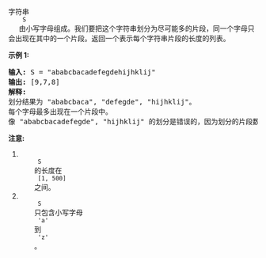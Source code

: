 <html>
 <body>
  <p>
   字符串
   <code>
    S
   </code>
   由小写字母组成。我们要把这个字符串划分为尽可能多的片段，同一个字母只会出现在其中的一个片段。返回一个表示每个字符串片段的长度的列表。
  </p>
  <p>
   <strong>
    示例 1:
   </strong>
  </p>
  <pre><strong>输入:</strong> S = "ababcbacadefegdehijhklij"
<strong>输出:</strong> [9,7,8]
<strong>解释:</strong>
划分结果为 "ababcbaca", "defegde", "hijhklij"。
每个字母最多出现在一个片段中。
像 "ababcbacadefegde", "hijhklij" 的划分是错误的，因为划分的片段数较少。
</pre>
  <p>
   <strong>
    注意:
   </strong>
  </p>
  <ol>
   <li>
    <code>
     S
    </code>
    的长度在
    <code>
     [1, 500]
    </code>
    之间。
   </li>
   <li>
    <code>
     S
    </code>
    只包含小写字母
    <code>
     'a'
    </code>
    到
    <code>
     'z'
    </code>
    。
   </li>
  </ol>
 </body>
</html>